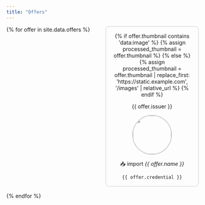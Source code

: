 ```yaml
---
title: "Offers"
---
```

<style>
/** Three per row, circular images, Import text below it. Hover icon a indicates interaction. **/
.offer-grid {
  display: grid;
  grid-template-columns: repeat(auto-fill, minmax(200px, 1fr));
  gap: 1rem;
}
.certificate {
  display: flex;
  flex-direction: column;
  align-items: center;

  border: 1px solid #ccc;
  border-radius: 0.5rem;
  padding: 1rem;
  text-align: center;

  transition: transform 0.2s;

  cursor: pointer;
}
.certificate:hover {
  transform: scale(1.1);
}
.certificate a {
  text-decoration: none;
}
.certificate img {
  width: 100px;
  height: 100px;
  overflow: hidden;
  border-radius: 50%;
  border: 2px solid #ccc;
  object-fit: cover;
  object-position: center;
  text-align: center;
}
.certificate code {
  width: 100%;
  overflow: hidden;
  text-overflow: ellipsis;
  box-shadow: none;
}
dialog {
  border: 1px solid #ccc;
  border-radius: 0.5rem;
  padding: 3rem;
  text-align: center;
}
dialog p {
  margin: 0 0 1rem;
}
dialog img {
  display: block;
  width: 100%;
  height: auto;
  margin: 0 0 1rem;
}
dialog .clipboard {
  font-family: monospace;
  overflow-x: auto;
}
dialog button.icon {
  background: none;
  border: none;
  cursor: pointer;
  font-size: 1.5rem;
  color: #333;
}
dialog form {
  background-color: #fff;
}
::backdrop {
  background-color: rgba(0, 0, 0, 0.5);
}
</style>
<script>
document.addEventListener('DOMContentLoaded', function () {
   document.querySelectorAll('[data-modal]').forEach(function (opener) {
      opener.addEventListener('click', function (event) {
         event.preventDefault();
         var dialog = document.getElementById(opener.dataset.modal);
         dialog.showModal();
      });
   });
   document.querySelectorAll('dialog copy').forEach(function (copyButton) {
      copyButton.addEventListener('click', function (event) {
        event.preventDefault();
        var offerCode = copyButton.previousElementSibling;
        navigator.clipboard.writeText(offerCode.textContent).then(function() {
          copyButton.textContent = '✅ Copied!';
          setTimeout(function() {
            copyButton.textContent = '📋';
          }, 2000);
        }).catch(function(err) {
          console.error('Failed to copy: ', err);
        });
      });
   });
});
</script>

<div class="offer-grid">
  {% for offer in site.data.offers %}
  <div class="certificate" data-modal="{{offer.offer_json.id}}">
    {% if offer.thumbnail contains 'data:image' %}
      {% assign processed_thumbnail = offer.thumbnail %}
    {% else %}
      {% assign processed_thumbnail = offer.thumbnail | replace_first: 'https://static.example.com', '/images' | relative_url %}
    {% endif %}
    <p class="issuer">{{ offer.issuer }}</p>
    <img src="{{processed_thumbnail}}" alt=""/>
    <p class="title"> 📥 import <em>{{ offer.name }}</em></p>
    <code title="{{offer.credential}}">{{ offer.credential }}</code>
    
  </div>
  <dialog id="{{ offer.offer_json.id }}">
    <p>Import <em>{{ offer.name }}</em> into your wallet</p>
    <img src="{{ offer.offer_png | relative_url }}" alt="{{ offer.offer_json.id }}">
    <code class="clipboard">{{ offer.offer_json.uri }}</code>
    <button class="icon copy" aria-label="Copy this offer">📋</button>
    <form method="dialog">
      <button type="submit" autofocus>Close</button>
    </form>
  </dialog>
  {% endfor %}
</div>
